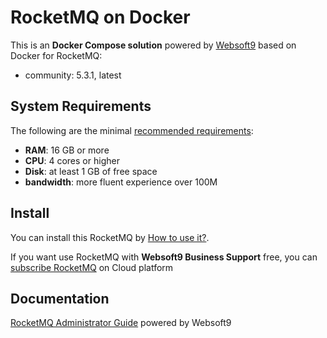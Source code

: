 # RocketMQ on Docker  

This is an **Docker Compose solution** powered by [Websoft9](https://www.websoft9.com) based on Docker for RocketMQ:


 - community:  5.3.1, latest


## System Requirements

The following are the minimal [recommended requirements](https://rocketmq.apache.org/docs/):

* **RAM**: 16 GB or more
* **CPU**: 4 cores or higher
* **Disk**: at least 1 GB of free space
* **bandwidth**: more fluent experience over 100M  

## Install

You can install this RocketMQ by [How to use it?](https://github.com/Websoft9/docker-library#how-to-use-it).   

If you want use RocketMQ with **Websoft9 Business Support** free, you can [subscribe RocketMQ](https://www.websoft9.com/apps) on Cloud platform

## Documentation

[RocketMQ Administrator Guide](https://support.websoft9.com/docs/rocketmq) powered by Websoft9